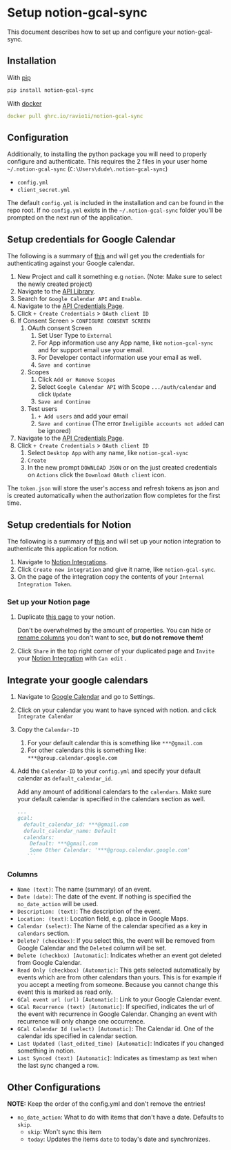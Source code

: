 # Setup notion-gcal-sync

This document describes how to set up and configure your notion-gcal-sync.

## Installation

With [pip](https://pypi.org/project/notion-gcal-sync/)

```bash
pip install notion-gcal-sync
```

With [docker](https://github.com/Ravio1i/notion-gcal-sync/pkgs/container/notion-gcal-sync)

```yaml
docker pull ghrc.io/ravio1i/notion-gcal-sync
```

## Configuration

Additionally, to installing the python package you will need to properly configure and authenticate.
This requires the 2 files in your user home `~/.notion-gcal-sync` (`C:\Users\dude\.notion-gcal-sync`)

* `config.yml`
* `client_secret.yml`

The default `config.yml` is included in the installation and can be found in the repo root. If no `config.yml` exists in the `~/.notion-gcal-sync` folder you'll be prompted on the next run of the application.
## Setup credentials for Google Calendar

The following is a summary of [this](https://developers.google.com/workspace/guides/create-credentials) and will get you the
credentials for authenticating against your Google calendar.

1. New Project and call it something e.g `notion`. (Note: Make sure to select the newly created project)
2. Navigate to the [API Library](https://console.cloud.google.com/apis/).
3. Search for `Google Calendar API` and `Enable`.
4. Navigate to the [API Credentials Page](https://console.cloud.google.com/apis/credentials).
5. Click `+ Create Credentials` > `OAuth client ID`
6. If Consent Screen > `CONFIGURE CONSENT SCREEN`
    1. OAuth consent Screen
        1. Set User Type to `External`
        2. For App information use any App name, like `notion-gcal-sync` and for support email use your email.
        3. For Developer contact information use your email as well.
        4. `Save and continue`
    2. Scopes
        1. Click `Add or Remove Scopes`
        2. Select `Google Calendar API` with Scope `.../auth/calendar` and click `Update`
        3. `Save and Continue`
    3. Test users
        1. `+ Add users` and add your email
        2. `Save and continue` (The error `Ineligible accounts not added` can be ignored)
7. Navigate to the [API Credentials Page](https://console.cloud.google.com/apis/credentials).
8. Click `+ Create Credentials` > `OAuth client ID`
    1. Select `Desktop App` with any name, like `notion-gcal-sync`
    2. `Create`
    3. In the new prompt `DOWNLOAD JSON` or on the just created credentials on `Actions` click the `Download OAuth client`
       icon.

The `token.json` will store the user's access and refresh tokens as json and is created automatically when the authorization
flow completes for the first time.

## Setup credentials for Notion

The following is a summary of [this](https://developers.notion.com/docs/authorization) and will set up your notion integration
to authenticate this application for notion.

1. Navigate to [Notion Integrations](https://www.notion.so/my-integrations).
2. Click `Create new integration` and give it name, like `notion-gcal-sync`.
3. On the page of the integration copy the contents of your `Internal Integration Token`.


### Set up your Notion page

1. Duplicate [this page](https://virtuose.notion.site/130c26a74ca44da585506be9e8af678d?v=f76cc35334204f5abf0cd749134dc047) to
   your notion.

   Don't be overwhelmed by the amount of properties. You can hide or [rename columns](#Columns) you don't want to see, **but do
   not remove them!**

2. Click `Share` in the top right corner of your duplicated page and `Invite`
   your [Notion Integration](#setup-credentials-for-notion) with `Can edit` .

## Integrate your google calendars

1. Navigate to [Google Calendar](https://calendar.google.com) and go to Settings.
2. Click on your calendar you want to have synced with notion. and click `Integrate Calendar`
3. Copy the `Calendar-ID`
    1. For your default calendar this is something like `***@gmail.com`
    2. For other calendars this is something like: `***@group.calendar.google.com`
4. Add the `Calendar-ID` to your `config.yml` and specify your default calendar as `default_calendar_id`.

   Add any amount of additional calendars to the `calendars`. Make sure your default calendar is specified in the calendars
   section as well.
    ```yaml
   ...
    gcal:
      default_calendar_id: ***@gmail.com
      default_calendar_name: Default
      calendars:
        Default: ***@gmail.com
        Some Other Calendar: '***@group.calendar.google.com'
       ```

### Columns


* `Name (text)`: The name (summary) of an event.
* `Date (date)`: The date of the event. If nothing is specified the `no_date_action` will be used.
* `Description: (text)`: The description of the event.
* `Location: (text)`: Location field, e.g. place in Google Maps.
* `Calendar (select)`: The Name of the calendar specified as a key in `calendars` section.
* `Delete? (checkbox)`: If you select this, the event will be removed from Google Calendar and the `Deleted` column will be
  set.
* `Delete (checkbox) [Automatic]`:  Indicates whether an event got deleted from Google Calendar.
* `Read Only (checkbox) (Automatic)`: This gets selected automatically by events which are from other calendars than yours.
  This is for example if you accept a meeting from someone. Because you cannot change this event this is marked as read only.
* `GCal event url (url) [Automatic]`: Link to your Google Calendar event.
* `GCal Recurrence (text) [Automatic]`: If specified, indicates the url of the event with recurrence in Google Calendar.
  Changing an event with recurrence will only change one occurrence.
* `GCal Calendar Id (select) [Automatic]`: The Calendar id. One of the calendar ids specified in calendar section.
* `Last Updated (last_edited_time) [Automatic]`: Indicates if you changed something in notion.
* `Last Synced (text) [Automatic]`: Indicates as timestamp as text when the last sync changed a row.

## Other Configurations

**NOTE:** Keep the order of the config.yml and don't remove the entries!

* `no_date_action`: What to do with items that don't have a date. Defaults to `skip`.
    * `skip`: Won't sync this item
    * `today`: Updates the items `date` to today's date and synchronizes.
